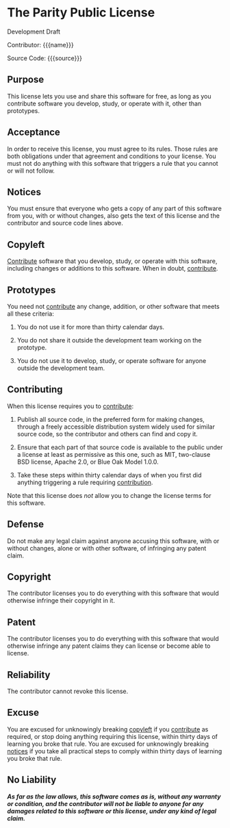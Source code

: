 # The Parity Public License

Development Draft

Contributor: {{{name}}}

Source Code: {{{source}}}

## Purpose

This license lets you use and share this software for free, as long as you contribute software you develop, study, or operate with it, other than prototypes.

## Acceptance

In order to receive this license, you must agree to its rules.  Those rules are both obligations under that agreement and conditions to your license.  You must not do anything with this software that triggers a rule that you cannot or will not follow.

## Notices

You must ensure that everyone who gets a copy of any part of this software from you, with or without changes, also gets the text of this license and the contributor and source code lines above.

## Copyleft

[Contribute](#contributing) software that you develop, study, or operate with this software, including changes or additions to this software.  When in doubt, [contribute](#contributing).

## Prototypes

You need not [contribute](#contributing) any change, addition, or other software that meets all these criteria:

1.  You do not use it for more than thirty calendar days.

2.  You do not share it outside the development team working on the prototype.

3.  You do not use it to develop, study, or operate software for anyone outside the development team.

## Contributing

When this license requires you to [contribute](#contributing):

1.  Publish all source code, in the preferred form for making changes, through a freely accessible distribution system widely used for similar source code, so the contributor and others can find and copy it.

2.  Ensure that each part of that source code is available to the public under a license at least as permissive as this one, such as MIT, two-clause BSD license, Apache 2.0, or Blue Oak Model 1.0.0.

3.  Take these steps within thirty calendar days of when you first did anything triggering a rule requiring [contribution](#contributing).

Note that this license does _not_ allow you to change the license terms for this software.

## Defense

Do not make any legal claim against anyone accusing this software, with or without changes, alone or with other software, of infringing any patent claim.

## Copyright

The contributor licenses you to do everything with this software that would otherwise infringe their copyright in it.

## Patent

The contributor licenses you to do everything with this software that would otherwise infringe any patent claims they can license or become able to license.

## Reliability

The contributor cannot revoke this license.

## Excuse

You are excused for unknowingly breaking [copyleft](#copyleft) if you [contribute](#contributing) as required, or stop doing anything requiring this license, within thirty days of learning you broke that rule.  You are excused for unknowingly breaking [notices](#notices) if you take all practical steps to comply within thirty days of learning you broke that rule.

## No Liability

***As far as the law allows, this software comes as is, without any warranty or condition, and the contributor will not be liable to anyone for any damages related to this software or this license, under any kind of legal claim.***
